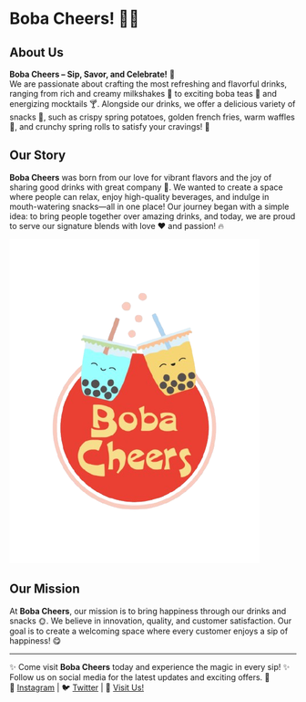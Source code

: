 # Boba Cheers! 🍹✨

## About Us

**Boba Cheers – Sip, Savor, and Celebrate!** 🌟  
We are passionate about crafting the most refreshing and flavorful drinks, ranging from rich and creamy milkshakes 🍨 to exciting boba teas 🧋 and energizing mocktails 🍸. Alongside our drinks, we offer a delicious variety of snacks 🍟, such as crispy spring potatoes, golden french fries, warm waffles 🧇, and crunchy spring rolls to satisfy your cravings! 🥳

## Our Story

**Boba Cheers** was born from our love for vibrant flavors and the joy of sharing good drinks with great company 👫. We wanted to create a space where people can relax, enjoy high-quality beverages, and indulge in mouth-watering snacks—all in one place! Our journey began with a simple idea: to bring people together over amazing drinks, and today, we are proud to serve our signature blends with love ❤️ and passion! 🔥

![Boba Cheers Logo](images/download.png)  <!-- Add your logo or any relevant image link here -->

## Our Mission

At **Boba Cheers**, our mission is to bring happiness through our drinks and snacks 🌞. We believe in innovation, quality, and customer satisfaction. Our goal is to create a welcoming space where every customer enjoys a sip of happiness! 😋

---

✨ Come visit **Boba Cheers** today and experience the magic in every sip! ✨  
Follow us on social media for the latest updates and exciting offers. 🎉  
📱 [Instagram](#) | 🐦 [Twitter](#) | 📍 [Visit Us!](#)

